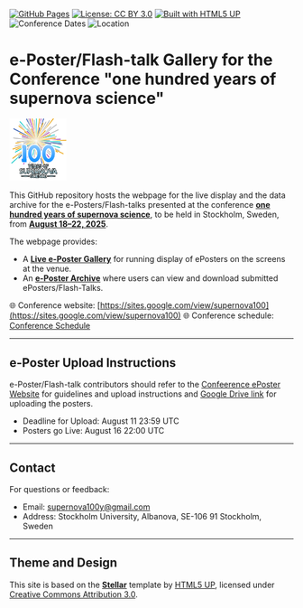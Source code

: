 [![GitHub Pages](https://img.shields.io/badge/view-live--site-brightgreen?logo=github)](https://sPaMFouR.github.io/SN100Posters)
[![License: CC BY 3.0](https://img.shields.io/badge/license-CC%20BY%203.0-lightgrey.svg)](https://creativecommons.org/licenses/by/3.0/)
[![Built with HTML5 UP](https://img.shields.io/badge/built%20with-HTML5%20UP-orange)](https://html5up.net/)
![Conference Dates](https://img.shields.io/badge/Conference-August%2018–22%2C%202025-blue)
![Location](https://img.shields.io/badge/Location-Stockholm%2C%20Sweden-lightblue)

# e-Poster/Flash-talk Gallery for the Conference "one hundred years of supernova science"

<img src="images/color.png" alt="SN100 Conference Logo" width="20%" />

This GitHub repository hosts the webpage for the live display and the data archive for the e-Posters/Flash-talks presented at the conference <u>**one hundred years of supernova science**</u>, to be held in Stockholm, Sweden, from <u>**August 18–22, 2025**</u>.

The webpage provides:
- A <u>**Live e-Poster Gallery**</u> for running display of ePosters on the screens at the venue.
- An <u>**e-Poster Archive**</u> where users can view and download submitted ePosters/Flash-Talks.

🌐 Conference website: [https://sites.google.com/view/supernova100](https://sites.google.com/view/supernova100)
🌐 Conference schedule: [Conference Schedule](schedule/100YSC_ConferenceSchedule.pdf)

---

## e-Poster Upload Instructions

e-Poster/Flash-talk contributors should refer to the [Confeerence ePoster Website](http://singhavinash.net/SN100Posters/) for guidelines and upload instructions and [Google Drive link](https://drive.google.com/drive/folders/12H96Eyd_w1s8vtMC1JLmng203zSGl1oC?usp=sharing) for uploading the posters.

- Deadline for Upload: August 11 23:59 UTC
- Posters go Live: August 16 22:00 UTC
---

## Contact

For questions or feedback:

- Email: [supernova100y@gmail.com](mailto:supernova100y@gmail.com)
- Address: Stockholm University, Albanova, SE-106 91 Stockholm, Sweden

---

## Theme and Design

This site is based on the **[Stellar](https://html5up.net/stellar)** template by [HTML5 UP](https://html5up.net), licensed under [Creative Commons Attribution 3.0](https://html5up.net/license).
